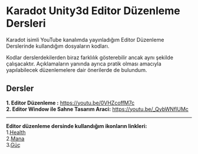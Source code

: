# Karadot Unity3d Editor Düzenleme Dersleri
Karadot isimli YouTube kanalımda yayınladığım Editor Düzenleme Derslerinde kullandığım dosyaların kodları. 

Kodlar derslerdekilerden biraz farklılık gösterebilir ancak aynı şekilde çalışacaktır. Açıklamaların yanında ayrıca pratik olması amacıyla yapılabilecek düzenlemelere dair önerilerde de bulundum.

## Dersler  
**1. Editor Düzenleme :** https://youtu.be/0VHZcoffM7c  
**2. Editor Window ile Sahne Tasarım Araci:** https://youtu.be/_QybWNflUMc

***

**Editor düzenleme dersinde kullandığım ikonların linkleri:**  
1.[Health](https://www.flaticon.com/free-icon/health-care_2646197")  
2.[Mana](https://www.flaticon.com/free-icon/smoke_867820)  
3.[Güç](https://www.flaticon.com/free-icon/body-building_94085)  
